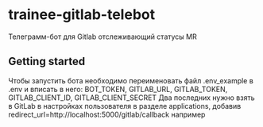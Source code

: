 # trainee-gitlab-telebot 

Телеграмм-бот для Gitlab отслеживающий статусы MR

## Getting started

Чтобы запустить бота необходимо переименовать файл .env_example в .env и вписать в него:
BOT_TOKEN, GITLAB_URL, GITLAB_TOKEN, GITLAB_CLIENT_ID, GITLAB_CLIENT_SECRET
Два последних нужно взять в GitLab в настройках пользователя в разделе applications, 
добавив redirect_url=http://localhost:5000/gitlab/callback например
